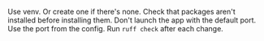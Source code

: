 Use venv. Or create one if there's none.
Check that packages aren't installed before installing them.
Don't launch the app with the default port. Use the port from the config.
Run `ruff check` after each change.
